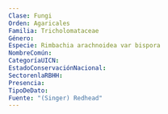 ```yaml
---
Clase: Fungi
Orden: Agaricales
Familia: Tricholomataceae
Género: 
Especie: Rimbachia arachnoidea var bispora
NombreComún: 
CategoríaUICN: 
EstadoConservaciónNacional: 
SectorenlaRBHH: 
Presencia: 
TipoDeDato: 
Fuente: "(Singer) Redhead"
---
```

